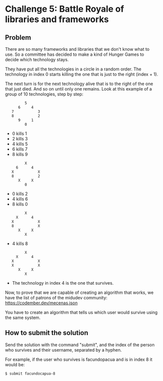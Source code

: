 # Challenge 5: Battle Royale of libraries and frameworks

## Problem

There are so many frameworks and libraries that we don't know what to use. So a committee has decided to make a kind of Hunger Games to decide which technology stays.

They have put all the technologies in a circle in a random order. The technology in index 0 starts killing the one that is just to the right (index + 1).

The next turn is for the next technology alive that is to the right of the one that just died. And so on until only one remains. Look at this example of a group of 10 technologies, step by step:

```
         5
      6     4
   7           3
   8           2
      9     1
         0
```

- 0 kills 1
- 2 kills 3
- 4 kills 5
- 6 kills 7
- 8 kills 9

```
         X
     6      4
   X           X
   8           2
      X     X
         0
```

- 0 kills 2
- 4 kills 6
- 8 kills 0

```
         X
     X      4
   X           X
   8           X
      X     X
         X
```

- 4 kills 8

```
         X
     X      4
   X           X
   X           X
      X     X
         X
```

- The technology in index 4 is the one that survives.

Now, to prove that we are capable of creating an algorithm that works, we have the list of patrons of the midudev community: https://codember.dev/mecenas.json

You have to create an algorithm that tells us which user would survive using the same system.

## How to submit the solution

Send the solution with the command "submit", and the index of the person who survives and their username, separated by a hyphen.

For example, if the user who survives is facundopacua and is in index 8 it would be:

```
$ submit facundocapua-8
```
